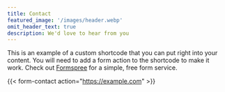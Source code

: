 ```yaml
---
title: Contact
featured_image: '/images/header.webp'
omit_header_text: true
description: We'd love to hear from you
---
```



This is an example of a custom shortcode that you can put right into your content. You will need to add a form action to the shortcode to make it work. Check out [Formspree](https://formspree.io/) for a simple, free form service. 

{{< form-contact action="https://example.com"  >}}
